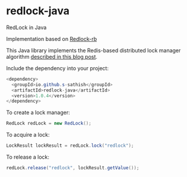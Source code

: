 # redlock-java
RedLock in Java

Implementation based on [Redlock-rb](https://github.com/antirez/redlock-rb)

This Java library implements the Redis-based distributed lock manager algorithm [described in this blog post](http://antirez.com/news/77).

Include the dependency into your project:

```java
<dependency>
  <groupId>io.github.s-sathish</groupId>
  <artifactId>redlock-java</artifactId>
  <version>1.0.4</version>
</dependency>
```

To create a lock manager:

```java
RedLock redLock = new RedLock();
```

To acquire a lock:

```java
LockResult lockResult = redLock.lock("redlock");
```

To release a lock:

```java
redLock.release("redlock", lockResult.getValue());
```
